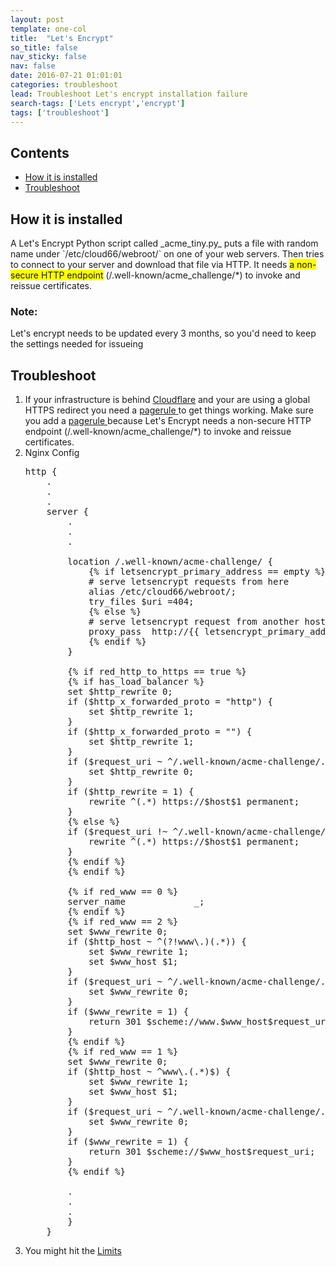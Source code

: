 ```yaml
---
layout: post
template: one-col
title:  "Let's Encrypt"
so_title: false
nav_sticky: false
nav: false
date: 2016-07-21 01:01:01
categories: troubleshoot
lead: Troubleshoot Let's encrypt installation failure
search-tags: ['Lets encrypt','encrypt']
tags: ['troubleshoot']
---
```


<h2>Contents</h2>

<ul class="page-toc">
    <li><a href="#installation">How it is installed</a></li>
    <li><a href="#troubleshoot">Troubleshoot</a></li>
     
</ul>

<h2 id="installation">How it is installed</h2>
A Let's Encrypt Python script called _acme_tiny.py_  puts a file with random name under `/etc/cloud66/webroot/` on one of your web servers. Then tries to connect to your server and download that file via HTTP. It needs <span style="background-color: #FFFF00">a non-secure HTTP endpoint</span> (/.well-known/acme_challenge/*) to invoke and reissue certificates.

<div class="notice notice-danger">
<h3>Note:</h3>
<p>Let's encrypt needs to be updated every 3 months, so you'd need to keep the settings needed for issueing</p>
</div>

<h2 id="troubleshoot">Troubleshoot</h2>
<ol>
<li>If your infrastructure is behind <a href="https://www.cloudflare.com">Cloudflare</a> and your are using a global HTTPS redirect you need a <a href="https://support.cloudflare.com/hc/en-us/articles/200168306-Is-there-a-tutorial-for-Page-Rules-">pagerule </a> to get things working. Make sure you add a <a href="https://support.cloudflare.com/hc/en-us/articles/200168306-Is-there-a-tutorial-for-Page-Rules-">pagerule </a> because Let's Encrypt needs a non-secure HTTP endpoint (/.well-known/acme_challenge/*) to invoke and reissue certificates.</li>

<li>Nginx Config</li>

<pre class="prettyprint">
http {
    .
    .
    .
    server {
        .
        .
        .

        location /.well-known/acme-challenge/ {
            {% if letsencrypt_primary_address == empty %}
            # serve letsencrypt requests from here
            alias /etc/cloud66/webroot/;
            try_files $uri =404;
            {% else %}
            # serve letsencrypt request from another host
            proxy_pass  http://{{ letsencrypt_primary_address }};
            {% endif %}
        }

        {% if red_http_to_https == true %}
        {% if has_load_balancer %}
        set $http_rewrite 0;
        if ($http_x_forwarded_proto = "http") {
            set $http_rewrite 1;
        }
        if ($http_x_forwarded_proto = "") {
            set $http_rewrite 1;
        }
        if ($request_uri ~ ^/.well-known/acme-challenge/.*$) {
            set $http_rewrite 0;
        }
        if ($http_rewrite = 1) {
            rewrite ^(.*) https://$host$1 permanent;
        }
        {% else %}
        if ($request_uri !~ ^/.well-known/acme-challenge/.*$) {
            rewrite ^(.*) https://$host$1 permanent;
        }
        {% endif %}
        {% endif %}

        {% if red_www == 0 %}
        server_name             _;
        {% endif %}
        {% if red_www == 2 %}
        set $www_rewrite 0;
        if ($http_host ~ ^(?!www\.)(.*)) {
            set $www_rewrite 1;
            set $www_host $1;
        }
        if ($request_uri ~ ^/.well-known/acme-challenge/.*$) {
            set $www_rewrite 0;
        }
        if ($www_rewrite = 1) {
            return 301 $scheme://www.$www_host$request_uri;
        }
        {% endif %}
        {% if red_www == 1 %}
        set $www_rewrite 0;
        if ($http_host ~ ^www\.(.*)$) {
            set $www_rewrite 1;
            set $www_host $1;
        }
        if ($request_uri ~ ^/.well-known/acme-challenge/.*$) {
            set $www_rewrite 0;
        }
        if ($www_rewrite = 1) {
            return 301 $scheme://$www_host$request_uri;
        }
        {% endif %}

        .
        .
        .
        }
    }
</pre>
<li>You might hit the <a href="https://letsencrypt.org/docs/rate-limits/">Limits</a></li>
</ol>
